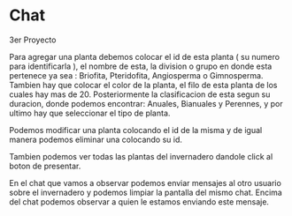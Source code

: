 # Chat
3er Proyecto




Para agregar una planta debemos colocar el id de esta planta ( su numero para identificarla ), el nombre de esta, la division o grupo en donde esta pertenece ya sea : Briofita, Pteridofita, Angiosperma o Gimnosperma. Tambien hay que colocar el color de la planta, el filo de esta planta de los cuales hay mas de 20. Posteriormente la clasificacion de esta segun su duracion, donde podemos encontrar:  Anuales, Bianuales y Perennes, y por ultimo hay que seleccionar el tipo de planta.

Podemos modificar una planta colocando el id de la misma y de igual manera podemos eliminar una colocando su id.

Tambien podemos ver todas las plantas del invernadero dandole click al boton de presentar.

En el chat que vamos a observar podemos enviar mensajes al otro usuario sobre el invernadero y podemos limpiar la pantalla del mismo chat. 
Encima del chat podemos observar a quien le estamos enviando este mensaje. 
